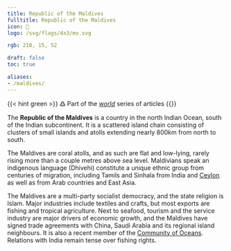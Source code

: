```yaml
---
title: Republic of the Maldives
fulltitle: Republic of the Maldives
icon: 🦈
logo: /svg/flags/4x3/mv.svg

rgb: 210, 15, 52

draft: false
toc: true

aliases:
- /maldives/
---
```

{{< hint green >}}
߷ Part of the *[world](/world/)* series of articles
{{</hint>}}

The **<span class="fi fi-mv"></span> Republic of the Maldives** is a country in the north Indian Ocean, south of the Indian subcontinent. It is a scattered island chain consisting of clusters of small islands and atolls extending nearly 800km from north to south.

The Maldives are coral atolls, and as such are flat and low-lying, rarely rising more than a couple metres above sea level. Maldivians speak an indigenous language (Dhivehi) constitute a unique ethnic group from centuries of migration, including Tamils and Sinhala from India and [<span class="fi fi-lk"></span> Ceylon](/ceylon/) as well as from Arab countries and East Asia.

The Maldives are a multi-party socialist democracy, and the state religion is Islam. Major industries include textiles and crafts, but most exports are fishing and tropical agriculture. Next to seafood, tourism and the service industry are major drivers of economic growth, and the Maldives have signed trade agreements with China, Saudi Arabia and its regional island neighbours. It is also a recent member of the  [<span class="fi fi-oceans"></span> Community of Oceans](/oceans-community/). Relations with India remain tense over fishing rights.

